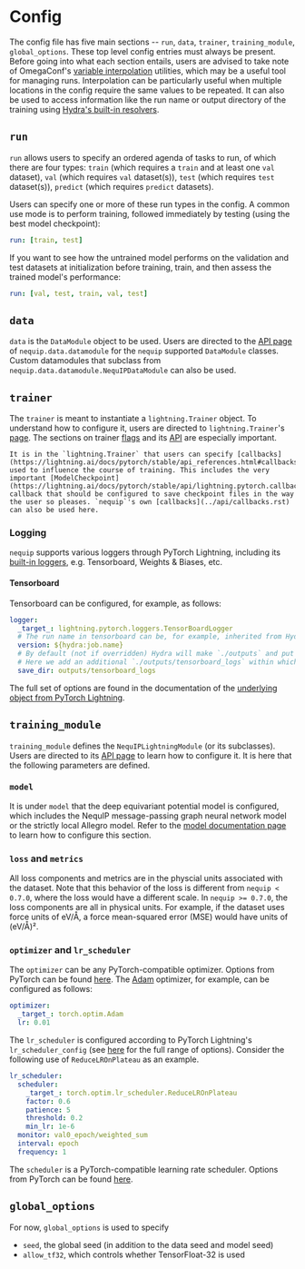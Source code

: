 # Config

The config file has five main sections -- `run`, `data`, `trainer`, `training_module`, `global_options`. These top level config entries must always be present.
Before going into what each section entails, users are advised to take note of OmegaConf's [variable interpolation](https://omegaconf.readthedocs.io/en/latest/usage.html#variable-interpolation) utilities, which may be a useful tool for managing runs.
Interpolation can be particularly useful when multiple locations in the config require the same values to be repeated.
It can also be used to access information like the run name or output directory of the training using [Hydra's built-in resolvers](https://hydra.cc/docs/1.3/configure_hydra/intro/#resolvers-provided-by-hydra).

## `run`

`run` allows users to specify an ordered agenda of tasks to run, of which there are four types: `train` (which requires a `train` and at least one `val` dataset), `val` (which requires `val` dataset(s)), `test` (which requires `test` dataset(s)), `predict` (which requires `predict` datasets). 

Users can specify one or more of these run types in the config. A common use mode is to perform training, followed immediately by testing (using the best model checkpoint):
```yaml
run: [train, test]
```
If you want to see how the untrained model performs on the validation and test datasets at initialization before training, train, and then assess the trained model's performance:
```yaml
run: [val, test, train, val, test]
```

## `data`

`data` is the `DataModule` object to be used. Users are directed to the [API page](../api/datamodule.rst) of `nequip.data.datamodule` for the `nequip` supported `DataModule` classes. Custom datamodules that subclass from `nequip.data.datamodule.NequIPDataModule` can also be used.


## `trainer`

The `trainer` is meant to instantiate a `lightning.Trainer` object. To understand how to configure it, users are directed to `lightning.Trainer`'s [page](https://lightning.ai/docs/pytorch/stable/common/trainer.html). The sections on trainer [flags](https://lightning.ai/docs/pytorch/stable/common/trainer.html#trainer-flags) and its [API](https://lightning.ai/docs/pytorch/stable/common/trainer.html#trainer-class-api) are especially important.

```{tip}
It is in the `lightning.Trainer` that users can specify [callbacks](https://lightning.ai/docs/pytorch/stable/api_references.html#callbacks) used to influence the course of training. This includes the very important [ModelCheckpoint](https://lightning.ai/docs/pytorch/stable/api/lightning.pytorch.callbacks.ModelCheckpoint.html#lightning.pytorch.callbacks.ModelCheckpoint) callback that should be configured to save checkpoint files in the way the user so pleases. `nequip`'s own [callbacks](../api/callbacks.rst) can also be used here.
```

### Logging

`nequip` supports various loggers through PyTorch Lightning, including its [built-in loggers](https://lightning.ai/docs/pytorch/stable/api_references.html#loggers), e.g. Tensorboard, Weights & Biases, etc.

#### Tensorboard

Tensorboard can be configured, for example, as follows:
```yaml
logger:
  _target_: lightning.pytorch.loggers.TensorBoardLogger
  # The run name in tensorboard can be, for example, inherited from Hydra.
  version: ${hydra:job.name}
  # By default (not if overridden) Hydra will make `./outputs` and put various runs at `./outputs/{name}`.
  # Here we add an additional `./outputs/tensorboard_logs` within which logs will be stored _across_ runs.
  save_dir: outputs/tensorboard_logs
```
The full set of options are found in the documentation of the [underlying object from PyTorch Lightning](https://lightning.ai/docs/pytorch/stable/api/lightning.pytorch.loggers.tensorboard.html#module-lightning.pytorch.loggers.tensorboard).

## `training_module`

`training_module` defines the `NequIPLightningModule` (or its subclasses). Users are directed to its [API page](../api/lightning_module.rst) to learn how to configure it. It is here that the following parameters are defined.
 
 ### `model`
  It is under `model` that the deep equivariant potential model is configured, which includes the NequIP message-passing graph neural network model or the strictly local Allegro model. Refer to the [model documentation page](../api/model) to learn how to configure this section.

 ### `loss` and `metrics`
  All loss components and metrics are in the physcial units associated with the dataset. Note that this behavior of the loss is different from ``nequip < 0.7.0``, where the loss would have a different scale. In ``nequip >= 0.7.0``, the loss components are all in physical units. For example, if the dataset uses force units of eV/Å, a force mean-squared error (MSE) would have units of (eV/Å)².

 ### `optimizer` and `lr_scheduler`

  The `optimizer` can be any PyTorch-compatible optimizer. Options from PyTorch can be found [here](https://pytorch.org/docs/stable/optim.html#algorithms). The [Adam](https://pytorch.org/docs/stable/generated/torch.optim.Adam.html#torch.optim.Adam) optimizer, for example, can be configured as follows: 
```yaml
optimizer:
  _target_: torch.optim.Adam
  lr: 0.01
```
  The `lr_scheduler` is configured according to PyTorch Lightning's `lr_scheduler_config` (see [here](https://lightning.ai/docs/pytorch/stable/api/lightning.pytorch.core.LightningModule.html#lightning.pytorch.core.LightningModule.configure_optimizers) for the full range of options). Consider the following use of `ReduceLROnPlateau` as an example.
```yaml
lr_scheduler:
  scheduler:
    _target_: torch.optim.lr_scheduler.ReduceLROnPlateau
    factor: 0.6
    patience: 5
    threshold: 0.2
    min_lr: 1e-6
  monitor: val0_epoch/weighted_sum
  interval: epoch
  frequency: 1
```
  The `scheduler` is a PyTorch-compatible learning rate scheduler. Options from PyTorch can be found [here](https://pytorch.org/docs/stable/optim.html#how-to-adjust-learning-rate).

## `global_options`

For now, `global_options` is used to specify
 - `seed`, the global seed (in addition to the data seed and model seed)
 - `allow_tf32`, which controls whether TensorFloat-32 is used
